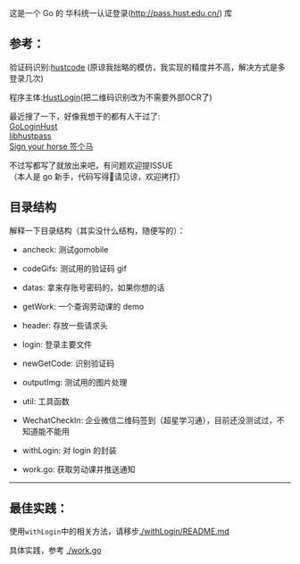 这是一个 Go 的 华科统一认证登录(http://pass.hust.edu.cn/) 库

## 参考：  
验证码识别:[hustcode](https://github.com/HomeArchbishop/hustcode) (原谅我拙略的模仿，我实现的精度并不高，解决方式是多登录几次)

程序主体:[HustLogin](https://github.com/MarvinTerry/HustLogin)(把二维码识别改为不需要外部OCR了)

最近搜了一下，好像我想干的都有人干过了:  
[GoLoginHust](https://github.com/black-binary/GoLoginHust)  
[libhustpass](https://github.com/naivekun/libhustpass)  
[Sign your horse 签个马](https://github.com/naivekun/sign-your-horse)

不过写都写了就放出来吧，有问题欢迎提ISSUE  
（本人是 go 新手，代码写得💩请见谅，欢迎拷打）

## 目录结构
解释一下目录结构（其实没什么结构，随便写的）：
- ancheck: 测试gomobile
- codeGifs: 测试用的验证码 gif
- datas: 拿来存账号密码的，如果你想的话
- getWork: 一个查询劳动课的 demo
- header: 存放一些请求头
- login: 登录主要文件
- newGetCode: 识别验证码
- outputImg: 测试用的图片处理
- util: 工具函数
- WechatCheckIn: 企业微信二维码签到（超星学习通），目前还没测试过，不知道能不能用
- withLogin: 对 login 的封装  

- work.go: 获取劳动课并推送通知
---
## 最佳实践：
使用`withLogin`中的相关方法，请移步[./withLogin/README.md](./withLogin/README.md)  

具体实践，参考 [./work.go](./work.go) 

